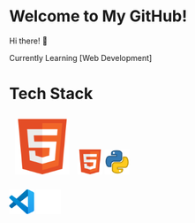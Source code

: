 # Welcome to My GitHub!

Hi there! 👋

Currently Learning [Web Development]
# Tech Stack

<div style="background-color:#grey; display: inline-block; padding: 10px;">
  <img src="Logo/HTML5.png" alt="Logo" style="width: 100px; height: 100px;"/>
</div>
<img src="Logo/HTML5.png" width="45" height="auto"> <img src="Logo/Python.png" width="45" height="auto">

<img src="Logo/vscode.png" width="45" height="auto"> <img src="Logo/Github.png" width="45" height="auto"> 

